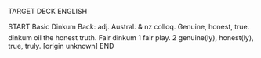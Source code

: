 TARGET DECK
ENGLISH

START
Basic
Dinkum
Back: adj. Austral. & nz colloq. Genuine, honest, true.  dinkum oil the honest truth. Fair dinkum 1 fair play. 2 genuine(ly), honest(ly), true, truly. [origin unknown]
END
